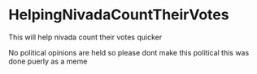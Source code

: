 # HelpingNivadaCountTheirVotes
This will help nivada count their votes quicker


No political opinions are held so please dont make this political this was done puerly as a meme

